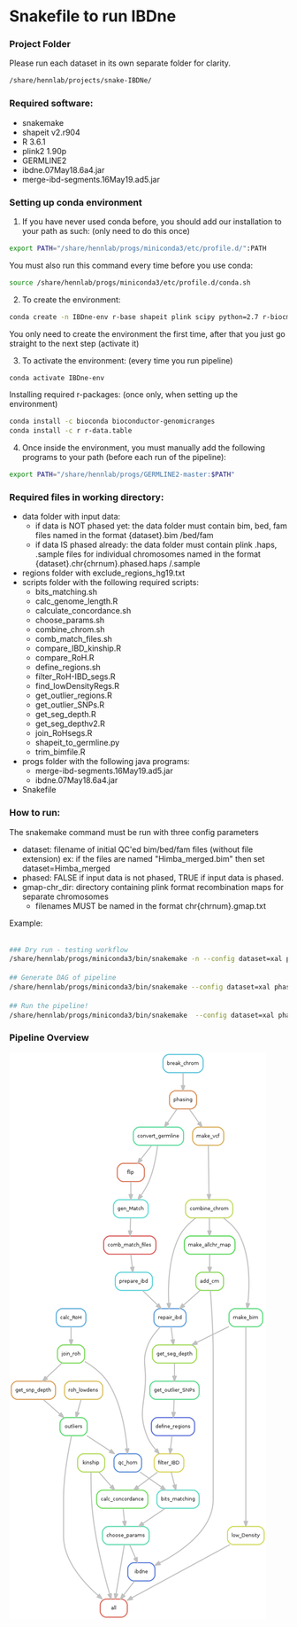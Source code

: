 # Snakefile to run IBDne  

### Project Folder

Please run each dataset in its own separate folder for clarity.

```bash
/share/hennlab/projects/snake-IBDNe/
```

### Required software:
- snakemake
- shapeit v2.r904
- R 3.6.1
- plink2 1.90p
- GERMLINE2
- ibdne.07May18.6a4.jar
- merge-ibd-segments.16May19.ad5.jar

### Setting up conda environment

1. If you have never used conda before, you should add our installation to your path as such: (only need to do this once)
```bash
export PATH="/share/hennlab/progs/miniconda3/etc/profile.d/":PATH
```
You must also run this command every time before you use conda:
```bash
source /share/hennlab/progs/miniconda3/etc/profile.d/conda.sh
```

2. To create the environment:
```bash
conda create -n IBDne-env r-base shapeit plink scipy python=2.7 r-biocmanager
```
You only need to create the environment the first time, after that you just go straight to the next step (activate it)

3. To activate the environment: (every time you run pipeline)
```bash
conda activate IBDne-env
```
Installing required r-packages: (once only, when setting up the environment)
```bash
conda install -c bioconda bioconductor-genomicranges
conda install -c r r-data.table
```

4. Once inside the environment, you must manually add the following programs to your path (before each run of the pipeline):
```bash
export PATH="/share/hennlab/progs/GERMLINE2-master:$PATH"
```
### Required files in working directory:

- data folder with input data:
    - if data is NOT phased yet: the data folder must contain bim, bed, fam files named in the format {dataset}.bim /bed/fam
    - if data IS phased already: the data folder must contain plink .haps, .sample files for individual chromosomes named in the format {dataset}.chr{chrnum}.phased.haps /.sample
- regions folder with exclude_regions_hg19.txt
- scripts folder with the following required scripts:
     - bits_matching.sh
     - calc_genome_length.R
     - calculate_concordance.sh
     - choose_params.sh
     - combine_chrom.sh
     - comb_match_files.sh
     - compare_IBD_kinship.R
     - compare_RoH.R
     - define_regions.sh
     - filter_RoH-IBD_segs.R
     - find_lowDensityRegs.R
     - get_outlier_regions.R
     - get_outlier_SNPs.R
     - get_seg_depth.R
     - get_seg_depthv2.R
     - join_RoHsegs.R
     - shapeit_to_germline.py
     - trim_bimfile.R
- progs folder with the following java programs:
     - merge-ibd-segments.16May19.ad5.jar
     - ibdne.07May18.6a4.jar
- Snakefile 

### How to run:

The snakemake command must be run with three config parameters
- dataset: filename of initial QC'ed bim/bed/fam files (without file extension)
      ex: if the files are named "Himba_merged.bim" then set dataset=Himba_merged
- phased: FALSE if input data is not phased, TRUE if input data is phased.
- gmap-chr_dir: directory containing plink format recombination maps for separate chromosomes
    - filenames MUST be named in the format chr{chrnum}.gmap.txt

Example:
```bash

### Dry run - testing workflow
/share/hennlab/progs/miniconda3/bin/snakemake -n --config dataset=xal phased=TRUE gmap_chr_dir=/share/hennlab/projects/snake-IBDNe/austin_files/ -p -j 10

## Generate DAG of pipeline
/share/hennlab/progs/miniconda3/bin/snakemake --config dataset=xal phased=TRUE gmap_chr_dir=/share/hennlab/projects/snake-IBDNe/austin_files/ --rulegraph | dot -Tpng > rulegraph.png

## Run the pipeline!
/share/hennlab/progs/miniconda3/bin/snakemake  --config dataset=xal phased=TRUE gmap_chr_dir=/share/hennlab/projects/Xal_snake-IBDne/austin_files/ -p -j 20

```
### Pipeline Overview

![DAG](rulegraph.png)
